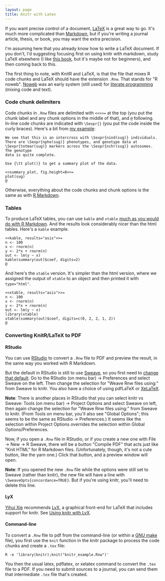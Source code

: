 ```yaml
---
layout: page
title: Knitr with Latex
---
```


If you want precise control of a document,
[LaTeX](http://www.latex-project.org) is a great way to go. It's much
more complicated than
[Markdown](http://daringfireball.net/projects/markdown/), but if you're
writing a journal article, thesis, or book, you may want the extra
precision.

I'm assuming here that you already know how to write a LaTeX
document. If you don't, I'd suggesting focusing first on using knitr
with markdown, study LaTeX elsewhere (I like
[this book](http://www.amazon.com/exec/obidos/ASIN/0321173856/7210-20),
but it's maybe not for beginners),
and then coming back to this.

The first thing to note, with KnitR and LaTeX, is that the file that
mixes R code chunks and LaTeX should have the extension `.Rnw`. That 
stands for "R noweb". [Noweb](http://www.cs.tufts.edu/~nr/noweb/) was
an early system (still used) for
[literate programming](http://en.wikipedia.org/wiki/Literate_programming)
(mixing code and text).

### Code chunk delimiters

Code chunks in `.Rnw` files are delimited with `<<>>=` at the top (you
put the chunk label and any chunk options in the middle of that), and
`@` following. In-line code chunks are indicated with `\Sexpr{}` (you
put the code inside the curly braces).  Here's a bit from
[my example](../assets/knitr_example.Rnw):

    We see that this is an intercross with \Sexpr{nind(sug)} individuals.
    There are \Sexpr{nphe(sug)} phenotypes, and genotype data at 
    \Sexpr{totmar(sug)} markers across the \Sexpr{nchr(sug)} autosomes.  The genotype
    data is quite complete.

    Use {\tt plot()} to get a summary plot of the data.

    <<summary_plot, fig.height=8>>=
    plot(sug)
    @

Otherwise, everything about the code chunks and chunk options is the
same as with [R Markdown](Rmarkdown.html).

### Tables

To produce LaTeX tables, you can use `kable` and `xtable`
[much as you would do with R Markdown](figs_tables.html). And the
results look considerably nicer than the html tables.
Here's a `kable` example.

    <<kable, results="asis">>=
    n <- 100
    x <- rnorm(n)
    y <- 2*x + rnorm(n)
    out <- lm(y ~ x)
    kable(summary(out)$coef, digits=2)
    @

And here's the `xtable` version. It's simpler than the html version,
where we assigned the output of `xtable` to an object and then printed
it with `type="html"`.

    <<xtable, results="asis">>=
    n <- 100
    x <- rnorm(n)
    y <- 2*x + rnorm(n)
    out <- lm(y ~ x)
    library(xtable)
    xtable(summary(out)$coef, digits=c(0, 2, 2, 1, 2))
    @

### Converting KnitR/LaTeX to PDF

#### RStudio

You can use [RStudio](http://www.rstudio.com) to convert a `.Rnw` file
to PDF and preview the result, in the same way you worked with R
Markdown.

But the default in RStudio is still to use
[Sweave](http://leisch.userweb.mwn.de/Sweave/), so you first need to
[change that default](https://www.rstudio.com/ide/docs/authoring/rnw_weave).
Go to the RStudio (on menu bar) &rarr; Preferences and select Sweave on the left. Then
change the selection for "Weave Rnw files using:" from Sweave to
knitr. You also have a choice of using pdfLaTeX or
[XeLaTeX](http://wiki.xelatex.org/doku.php).

**Note**: There is another places in RStudio that you can select knitr
vs Sweave: Tools (on menu bar) &rarr; Project Options and select
Sweave on left, then again change the selection for "Weave Rnw files
using:" from Sweave to knitr. (From Tools on menu bar, you'll also see
"Global Options"; this seems to be the same as RStudio &rarr;
Preferences.) It seems like the selection within Project Options
overrides the selection within Global Options/Preferences.

Now, if you open a `.Rnw` file in RStudio, or if you create a new one
with File &rarr; New &rarr; R Sweave, there will be a button "Compile
PDF" that acts just like "Knit HTML" for R Markdown
files. (Unfortunately, though, it's not a cute button, like the yarn
one.) Click that button, and a preview window will open.

**Note**: If you opened the new `.Rnw` file while the options were still set to
Sweave (rather than knitr), the new file will have a line with
`\SweaveOpts{concordance=TRUE}`.
But if you're using knitr, you'll need to delete this line.

#### LyX

[Yihui Xie](http://yihui.name/) recommends [LyX](http://www.lyx.org/),
a graphical front-end for LaTeX that includes support for knitr. See
[Using knitr with LyX](http://yihui.name/knitr/demo/lyx/).


#### Command-line

To convert a `.Rnw` file to pdf from the command-line (or within a
[GNU make](http://www.gnu.org/software/make) file), you first use the
`knit` function in the knitr package to process the code chunks and
create a `.tex` file:

    R -e 'library(knitr);knit("knitr_example.Rnw")'
    
You then the usual latex, pdflatex, or xelatex command to convert the
`.tex` file to a PDF. If you need to submit sources to a journal, you
can send them that intermediate `.tex` file that's created.
